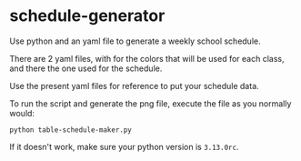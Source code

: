 # schedule-generator
Use python and an yaml file to generate a weekly school schedule. 

There are 2 yaml files, with for the colors that will be used for each class, and there the one used for the schedule. 

Use the present yaml files for reference to put your schedule data. 

To run the script and generate the png file, execute the file as you normally would:

`python table-schedule-maker.py`

If it doesn't work, make sure your python version is `3.13.0rc`.
